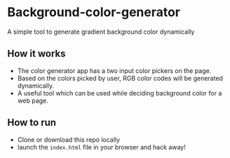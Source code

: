 # Background-color-generator
A simple tool to generate gradient background color dynamically

## How it works
- The color generator app has a two input color pickers on the page.
- Based on the colors picked by user, RGB color codes will be generated dynamically.
- A useful tool which can be used while deciding background color for a web page.  

## How to run
- Clone or download this repo locally 
- launch the `index.html` file in  your browser and hack away!
